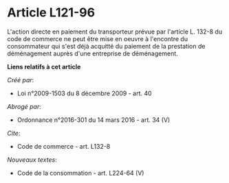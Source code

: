 # Article L121-96

L'action directe en paiement du transporteur prévue par l'article L. 132-8 du code de commerce ne peut être mise en oeuvre à
l'encontre du consommateur qui s'est déjà acquitté du paiement de la prestation de déménagement auprès d'une entreprise de
déménagement.

**Liens relatifs à cet article**

_Créé par_:

  - Loi n°2009-1503 du 8 décembre 2009 - art. 40

_Abrogé par_:

  - Ordonnance n°2016-301 du 14 mars 2016 - art. 34 (V)

_Cite_:

  - Code de commerce - art. L132-8

_Nouveaux textes_:

  - Code de la consommation - art. L224-64 (V)
